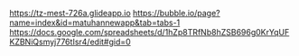 https://tz-mest-726a.glideapp.io
https://bubble.io/page?name=index&id=matuhannewapp&tab=tabs-1
https://docs.google.com/spreadsheets/d/1hZp8TRfNb8hZSB696g0KrYqUFKZBNiQsmyj776tIsr4/edit#gid=0
